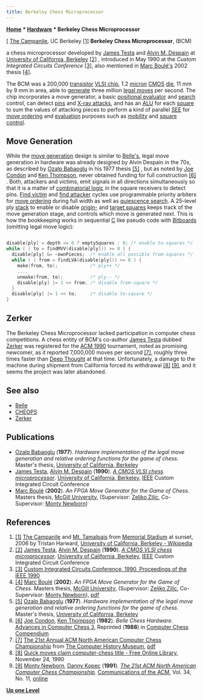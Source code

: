 ```yaml
---
title: Berkeley Chess Microprocessor
---
```

**[Home](Home "Home") * [Hardware](Hardware "Hardware") * Berkeley Chess Microprocessor**

\[ [The Campanile](https://en.wikipedia.org/wiki/Sather_Tower), UC Berkeley <a id="cite-note-1" href="#cite-ref-1">[1]</a>
**Berkeley Chess Microprocessor**, (BCM)

a chess microprocessor developed by [James Testa](James_Testa "James Testa") and [Alvin M. Despain](Alvin_M._Despain "Alvin M. Despain") at [University of California, Berkeley](University_of_California,_Berkeley "University of California, Berkeley") <a id="cite-note-2" href="#cite-ref-2">[2]</a> , introduced in May 1990 at the *Custom Integrated Circuits Conference* <a id="cite-note-3" href="#cite-ref-3">[3]</a>, also mentioned in [Marc Boulé's](Marc_Boul%C3%A9 "Marc Boulé") 2002 thesis <a id="cite-note-4" href="#cite-ref-4">[4]</a>.

The BCM was a 200,000 [transistor](https://en.wikipedia.org/wiki/Transistor) [VLSI chip](VLSI_Design "VLSI Design"), 1.2 [micron](https://en.wikipedia.org/wiki/Micrometre) [CMOS](https://en.wikipedia.org/wiki/CMOS) [die](https://en.wikipedia.org/wiki/Die_%28integrated_circuit%29), 11 mm by 9 mm in area, able to [generate](Move_Generation "Move Generation") three million [legal moves](Legal_Move "Legal Move") per second. The chip incorporates a move generator, a basic [positional evaluator](Evaluation "Evaluation") and [search](Search "Search") control, can detect [pins](Pin "Pin") and [X-ray attacks](</X-ray_Attacks_(Bitboards)> "X-ray Attacks (Bitboards)"), and has an [ALU](Combinatorial_Logic#ALU "Combinatorial Logic") for each [square](Squares "Squares") to sum the values of attacking pieces to perform a kind of parallel [SEE](Static_Exchange_Evaluation "Static Exchange Evaluation") for [move ordering](Move_Ordering "Move Ordering") and [evaluation](Evaluation "Evaluation") purposes such as [mobility](Mobility "Mobility") and [square control](Square_Control "Square Control").

## Move Generation

While the [move generation](Move_Generation "Move Generation") design is similar to [Belle's](Belle "Belle"), legal move generation in hardware was already designed by Alvin Despain in the 70s, as described by [Ozalp Babaoglu](Ozalp_Babaoglu "Ozalp Babaoglu") in his 1977 thesis <a id="cite-note-5" href="#cite-ref-5">[5]</a> , but as noted by [Joe Condon](Joe_Condon "Joe Condon") and [Ken Thompson](Ken_Thompson "Ken Thompson"), never obtained funding for full construction <a id="cite-note-6" href="#cite-ref-6">[6]</a> . Both, attackers and victims, emit signals in all directions simultaneously so that it is a matter of [combinatorial logic](Combinatorial_Logic "Combinatorial Logic") in the square receivers to detect pins. [Find victim](Belle#FindVictim "Belle") and [find attacker](Belle#FindAggressor "Belle") cycles use programmable priority arbiters for [move ordering](Move_Ordering "Move Ordering") during full width as well as [quiescence search](Quiescence_Search "Quiescence Search"). A 25–level ply [stack](Stack "Stack") to enable or disable [origin-](Origin_Square "Origin Square") and [target squares](Target_Square "Target Square") keeps track of the move generation stage, and controls which move is generated next. This is how the bookkeeping works in sequential [C](C "C") like pseudo code with [Bitboards](Bitboards "Bitboards") (omitting legal move logic):

```C++

disable[ply] = depth <= 0 ? emptySquares : 0; /* enable to-squares */
while ( ( to = findMVV(disable[ply])) >= 0 ) {
  disable[ply] &= ~ownPieces;  /* enable all possible from-squares */
  while ( ( from = findLVA(disable[ply])) >= 0 ) {
    make(from, to);            /* ply++ */
    ....
    unmake(from, to);          /* ply-- */
    disable[ply] |= 1 << from; /* disable from-square */
  }
  disable[ply] |= 1 << to;     /* disable to-square */
}

```

## Zerker

The Berkeley Chess Microprocessor lacked participation in computer chess competitions. A chess entity of BCM's co-author [James Testa](James_Testa "James Testa") dubbed [Zerker](Zerker "Zerker") was registered for the [ACM 1990](ACM_1990 "ACM 1990") tournament, noted as promising newcomer, as it reported 7,000,000 moves per second <a id="cite-note-7" href="#cite-ref-7">[7]</a>, roughly three times faster than [Deep Thought](Deep_Thought "Deep Thought") at that time. Unfortunately, a damage to the machine during shipment from California forced its withdrawal <a id="cite-note-8" href="#cite-ref-8">[8]</a> <a id="cite-note-9" href="#cite-ref-9">[9]</a>, and it seems the project was later abandoned.

## See also

- [Belle](Belle "Belle")
- [CHEOPS](CHEOPS "CHEOPS")
- [Zerker](Zerker "Zerker")

## Publications

- [Ozalp Babaoglu](Ozalp_Babaoglu "Ozalp Babaoglu") (**1977**). *Hardware implementation of the legal move generation and relative ordering functions for the game of chess*. Master's thesis, [University of California, Berkeley](University_of_California,_Berkeley "University of California, Berkeley")
- [James Testa](James_Testa "James Testa"), [Alvin M. Despain](Alvin_M._Despain "Alvin M. Despain") (**1990**). *[A CMOS VLSI chess microprocessor](http://ieeexplore.ieee.org/xpl/articleDetails.jsp?tp=&arnumber=124744&contentType=Conference+Publications&searchWithin%3Dp_Authors%3A.QT.Testa%2C+J..QT.)*. [University of California, Berkeley](University_of_California,_Berkeley "University of California, Berkeley"), [IEEE](IEEE "IEEE") Custom Integrated Circuit Conference
- [Marc Boulé](Marc_Boul%C3%A9 "Marc Boulé") (**2002**). *An FPGA Move Generator for the Game of Chess*. Masters thesis, [McGill University](McGill_University "McGill University"), (Supervisor: [Zeljko Zilic](Zeljko_Zilic "Zeljko Zilic"), Co-Supervisor: [Monty Newborn](Monroe_Newborn "Monroe Newborn"))

## References

1. <a id="cite-ref-1" href="#cite-note-1">[1]</a> [The Campanile](https://en.wikipedia.org/wiki/Sather_Tower) and [Mt. Tamalpais](https://en.wikipedia.org/wiki/Mount_Tamalpais) from [Memorial Stadium](https://en.wikipedia.org/wiki/California_Memorial_Stadium) at sunset, 2006 by Tristan Harward, [University of California, Berkeley - Wikipedia](https://en.wikipedia.org/wiki/University_of_California,_Berkeley)
1. <a id="cite-ref-2" href="#cite-note-2">[2]</a> [James Testa](James_Testa "James Testa"), [Alvin M. Despain](Alvin_M._Despain "Alvin M. Despain") (**1990**). *[A CMOS VLSI chess microprocessor](http://ieeexplore.ieee.org/xpl/articleDetails.jsp?tp=&arnumber=124744&contentType=Conference+Publications&searchWithin%3Dp_Authors%3A.QT.Testa%2C+J..QT.)*. [University of California, Berkeley](University_of_California,_Berkeley "University of California, Berkeley"), [IEEE](IEEE "IEEE") Custom Integrated Circuit Conference
1. <a id="cite-ref-3" href="#cite-note-3">[3]</a> [Custom Integrated Circuits Conference, 1990, Proceedings of the IEEE 1990](http://ieeexplore.ieee.org/xpl/mostRecentIssue.jsp?punumber=140)
1. <a id="cite-ref-4" href="#cite-note-4">[4]</a> [Marc Boulé](Marc_Boul%C3%A9 "Marc Boulé") (**2002**). *An FPGA Move Generator for the Game of Chess*. Masters thesis, [McGill University](McGill_University "McGill University"), (Supervisor: [Zeljko Zilic](Zeljko_Zilic "Zeljko Zilic"), Co-Supervisor: [Monty Newborn](Monroe_Newborn "Monroe Newborn")), [pdf](http://www.iml.ece.mcgill.ca/%7Emboule/files/mbthesis02.pdf)
1. <a id="cite-ref-5" href="#cite-note-5">[5]</a> [Ozalp Babaoglu](Ozalp_Babaoglu "Ozalp Babaoglu") (**1977**). *Hardware implementation of the legal move generation and relative ordering functions for the game of chess*. Master's thesis, [University of California, Berkeley](University_of_California,_Berkeley "University of California, Berkeley")
1. <a id="cite-ref-6" href="#cite-note-6">[6]</a> [Joe Condon](Joe_Condon "Joe Condon"), [Ken Thompson](Ken_Thompson "Ken Thompson") (**1982**). *Belle Chess Hardware*. [Advances in Computer Chess 3](Advances_in_Computer_Chess_3 "Advances in Computer Chess 3"), Reprinted (**1988**) in [Computer Chess Compendium](Computer_Chess_Compendium "Computer Chess Compendium")
1. <a id="cite-ref-7" href="#cite-note-7">[7]</a> [The 21st Annual ACM North American Computer Chess Championship](http://www.computerhistory.org/chess/full_record.php?iid=doc-431614f6cbb95) from [The Computer History Museum](The_Computer_History_Museum "The Computer History Museum"), [pdf](http://archive.computerhistory.org/projects/chess/related_materials/text/3-1%20and%203-2%20and%203-3%20and%204-3.1990_21st_NACCC/1990%20NACCC.062303065.sm.pdf)
1. <a id="cite-ref-8" href="#cite-note-8">[8]</a> [Quick moves claim computer-chess title - Free Online Library](http://www.thefreelibrary.com/Quick+moves+claim+computer-chess+title.-a09145976), November 24, 1990
1. <a id="cite-ref-9" href="#cite-note-9">[9]</a> [Monty Newborn](Monroe_Newborn "Monroe Newborn"), [Danny Kopec](Danny_Kopec "Danny Kopec") (**1991**). *[The 21st ACM North American Computer Chess Championship](http://dl.acm.org/citation.cfm?id=125497)*. [Communications of the ACM](ACM#Communications "ACM"), Vol. 34, No. 11, [online](http://www.accessmylibrary.com/article-1G1-11640254/21st-acm-north-american.html)

**[Up one Level](Hardware "Hardware")**

